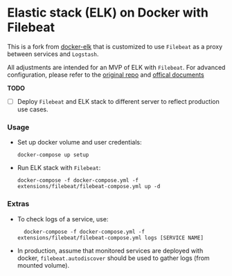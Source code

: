 # Elastic stack (ELK) on Docker with Filebeat
This is a fork from [docker-elk](https://github.com/deviantony/docker-elk) that is customized to use `Filebeat` as a proxy between services and `Logstash`.

All adjustments are intended for an MVP of ELK with `Filebeat`. For advanced configuration, please refer to the [original repo](https://github.com/deviantony/docker-elk) and [offical documents](https://www.elastic.co/guide/index.html)

**TODO**
- [ ] Deploy `Filebeat` and ELK stack to different server to reflect production use cases. 

### Usage
- Set up docker volume and user credentials:
  ```
  docker-compose up setup
  ```
- Run ELK stack with `Filebeat`:
  ```
  docker-compose -f docker-compose.yml -f extensions/filebeat/filebeat-compose.yml up -d
  ```
### Extras
- To check logs of a service, use:
  ```
    docker-compose -f docker-compose.yml -f extensions/filebeat/filebeat-compose.yml logs [SERVICE NAME]
  ```
- In production, assume that monitored services are deployed with docker, `filebeat.autodiscover` should be used to gather logs (from mounted volume).